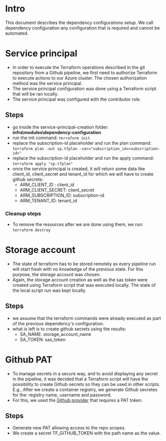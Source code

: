 # Intro
This document describes the dependency configurations setup. We call dependency configuration any configuration that is required and cannot be automated.

# Service principal
- In order to execute the Terraform operations described in the git repository from a Github pipeline, we first need to authorize Terraform to execute actions to our Azure cluster. The chosen authorization method was the service principal.
- The service principal configuration was done using a Terraform script that will be ran locally.
- The service principal was configured with the contributor role.

## Steps
- go inside the service-principal-creation folder: **infra\modules\dependency-configuration**
- run the init command: ```terraform init```
- replace the subscription-id placeholder and run the plan command: ```terraform plan -out sp.tfplan -var="subscription_id=<subscription-id>"```
- replace the subscription-id placeholder and run the apply command: ```terraform apply "sp.tfplan"```
- once the service principal is created, it will return some data like client_id, client_secret and tenant_id for which we will have to create github secrets: 
  - ARM_CLIENT_ID : client_id
  - ARM_CLIENT_SECRET: client_secret
  - ARM_SUBSCRIPTION_ID: subscription-id
  - ARM_TENANT_ID: tenant_id

### Cleanup steps
- To remove the resources after we are done using them, we run: ```terraform destroy```

# Storage account
- The state of terraform has to be stored remotely as every pipeline run will start fresh with no knowledge of the previous state. For this purpose, the storage account was chosen.
- Again, the storage account creation as well as the sas token were created using Terraform script that was executed locally. The state of the local script run was kept locally.

## Steps
- we assume that the terraform commands were already executed as part of the previous dependency's configuration.
- what is left is to create github secrets using the results:
  - SA_NAME: storage_account_name
  - SA_TOKEN: sas_token

# Github PAT
- To manage secrets in a secure way, and to avoid displaying any secret in the pipeline, it was decided that a Terraform script will have the possibility to create Github secrets so they can be used in other scripts. E.g., After we create a container registry, we generate Github secretes for the: registry name, username and password.
- For this, we used the [Github provider](https://registry.terraform.io/providers/integrations/github/latest/docs/resources/actions_secret) that requires a PAT token.

## Steps
- Generate new PAT allowing access to the repo scopes.
- We create a secret TF_GITHUB_TOKEN with the path name as the value.